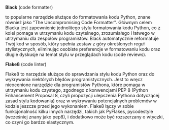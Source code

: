 **Black** (code formatter)

to popularne narzędzie służące do formatowania kodu Python, znane również jako "The Uncompromising Code Formatter". 
Głównym celem Blacka jest zapewnienie jednolitego stylu formatowania kodu Python, co z kolei pomaga w utrzymaniu kodu czytelnego, 
zrozumiałego i łatwego w utrzymaniu dla zespołów programistów. Black automatycznie reformatuje Twój kod w sposób, 
który spełnia zestaw z góry określonych reguł stylistycznych, 
eliminując osobiste preferencje w formatowaniu kodu oraz długie dyskusje na temat stylu w przeglądach kodu (code reviews).


**Flake8** (code linter)

Flake8 to narzędzie służące do sprawdzania stylu kodu Python oraz do wykrywania niektórych błędów programistycznych. 
Jest to wręcz nieocenione narzędzie dla programistów Pythona, które pomaga w utrzymaniu kodu czystego, 
zgodnego z konwencjami PEP 8 (Python Enhancement Proposal 8, czyli propozycji ulepszenia Pythona dotyczącej zasad stylu kodowania) 
oraz w wykrywaniu potencjalnych problemów w kodzie jeszcze przed jego wykonaniem. Flake8 łączy w sobie funkcjonalność kilku innych narzędzi, 
takich jak PyFlakes, pycodestyle (wcześniej znany jako pep8), i dodatkowo może być rozszerzany o wtyczki, co czyni go bardzo elastycznym.